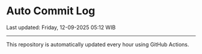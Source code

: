 # Auto Commit Log

Last updated: Friday, 12-09-2025 05:12 WIB

---

This repository is automatically updated every hour using GitHub Actions.
